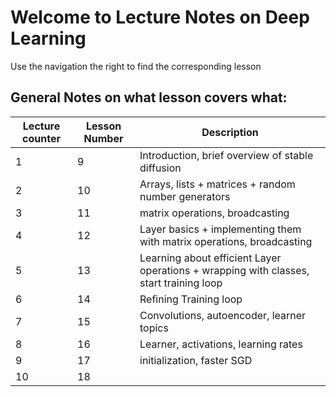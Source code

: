 # Welcome to Lecture Notes on Deep Learning

Use the navigation the right to find the corresponding lesson

## General Notes on what lesson covers what:


|Lecture counter| Lesson Number | Description|
|---------------|--------------|-------------|
|1|9| Introduction, brief overview of stable diffusion|
|2|10| Arrays, lists + matrices + random number generators|
|3|11|matrix operations, broadcasting|
|4|12|Layer basics + implementing them with matrix operations, broadcasting|
|5|13|Learning about efficient Layer operations + wrapping with classes, start training loop|
|6|14| Refining Training loop
|7|15| Convolutions, autoencoder, learner topics
|8|16|Learner, activations, learning rates
|9|17| initialization, faster SGD
|10|18|